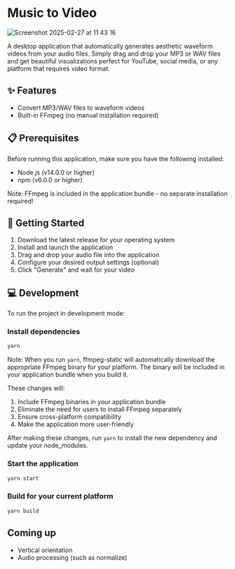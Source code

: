 # Music to Video

![Screenshot 2025-02-27 at 11 43 16](https://github.com/user-attachments/assets/7005e209-a770-4ec3-adf7-33bc2943dab7)

A desktop application that automatically generates aesthetic waveform videos from your audio files. Simply drag and drop your MP3 or WAV files and get beautiful visualizations perfect for YouTube, social media, or any platform that requires video format.

## ✨ Features

- Convert MP3/WAV files to waveform videos
- Built-in FFmpeg (no manual installation required)

## 📋 Prerequisites

Before running this application, make sure you have the following installed:

- Node.js (v14.0.0 or higher)
- npm (v6.0.0 or higher)

Note: FFmpeg is included in the application bundle - no separate installation required!

## 🚀 Getting Started

1. Download the latest release for your operating system
2. Install and launch the application
3. Drag and drop your audio file into the application
4. Configure your desired output settings (optional)
5. Click "Generate" and wait for your video

## 💻 Development

To run the project in development mode:

### Install dependencies

```bash
yarn
```

Note: When you run `yarn`, ffmpeg-static will automatically download the appropriate FFmpeg binary for your platform. The binary will be included in your application bundle when you build it.

These changes will:
1. Include FFmpeg binaries in your application bundle
2. Eliminate the need for users to install FFmpeg separately
3. Ensure cross-platform compatibility
4. Make the application more user-friendly

After making these changes, run `yarn` to install the new dependency and update your node_modules.

### Start the application

```bash
yarn start
```

### Build for your current platform

```bash
yarn build
```

## Coming up
- Vertical orientation
- Audio processing (such as normalize)
  

